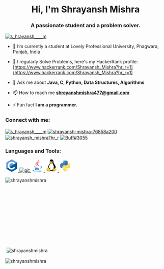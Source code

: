 <h1 align="center">Hi, I'm Shrayansh Mishra</h1>
<h3 align="center">A passionate student and a problem solver.</h3>

<p align="left"> <a href="https://twitter.com/s_hrayansh____m" target="blank"><img src="https://img.shields.io/twitter/follow/s_hrayansh____m?logo=twitter&style=for-the-badge" alt="s_hrayansh____m" /></a> </p>

- 🔭 I’m currently a student at Lovely Professional University, Phagwara, Punjab, India

<!--- - 👨‍💻 All of my projects are available at [https://github.com/shrayanshmishra](https://github.com/shrayanshmishra) -->

- 📝 I regularly Solve Problems, here's my HackerRank profile: [https://www.hackerrank.com/Shrayansh_Mishra?hr_r=1](https://www.hackerrank.com/Shrayansh_Mishra?hr_r=1)

- 💬 Ask me about **Java, C, Python, Data Structures, Algorithms**

- 📫 How to reach me **shreyanshmishra477@gmail.com**

- ⚡ Fun fact **I am a programmer.**

<h3 align="left">Connect with me:</h3>
<p align="left">
<a href="https://twitter.com/s_hrayansh____m" target="blank"><img align="center" src="https://raw.githubusercontent.com/rahuldkjain/github-profile-readme-generator/master/src/images/icons/Social/twitter.svg" alt="s_hrayansh____m" height="30" width="40" /></a>
<a href="https://linkedin.com/in/shrayansh-mishra-76858a200" target="blank"><img align="center" src="https://raw.githubusercontent.com/rahuldkjain/github-profile-readme-generator/master/src/images/icons/Social/linked-in-alt.svg" alt="shrayansh-mishra-76858a200" height="30" width="40" /></a>
<a href="https://www.hackerrank.com/shrayansh_mishra?hr_r" target="blank"><img align="center" src="https://raw.githubusercontent.com/rahuldkjain/github-profile-readme-generator/master/src/images/icons/Social/hackerrank.svg" alt="shrayansh_mishra?hr_r" height="30" width="40" /></a>
<a href="https://discord.gg/Buff#3055" target="blank"><img align="center" src="https://raw.githubusercontent.com/rahuldkjain/github-profile-readme-generator/master/src/images/icons/Social/discord.svg" alt="Buff#3055" height="30" width="40" /></a>
</p>
<h3 align="left">Languages and Tools:</h3>
<p align="left"> <a href="https://www.cprogramming.com/" target="_blank" rel="noreferrer"> <img src="https://raw.githubusercontent.com/devicons/devicon/master/icons/c/c-original.svg" alt="c" width="40" height="40"/> </a> <a href="https://git-scm.com/" target="_blank" rel="noreferrer"> <img src="https://www.vectorlogo.zone/logos/git-scm/git-scm-icon.svg" alt="git" width="40" height="40"/> </a> <a href="https://www.java.com" target="_blank" rel="noreferrer"> <img src="https://raw.githubusercontent.com/devicons/devicon/master/icons/java/java-original.svg" alt="java" width="40" height="40"/> </a> <a href="https://www.linux.org/" target="_blank" rel="noreferrer"> <img src="https://raw.githubusercontent.com/devicons/devicon/master/icons/linux/linux-original.svg" alt="linux" width="40" height="40"/> </a> <a href="https://www.python.org" target="_blank" rel="noreferrer"> <img src="https://raw.githubusercontent.com/devicons/devicon/master/icons/python/python-original.svg" alt="python" width="40" height="40"/> </a> </p>
<p><img align="left" src="https://github-readme-stats.vercel.app/api/top-langs?username=shrayanshmishra&show_icons=true&theme=dracula&locale=en&layout=compact" alt="shrayanshmishra" /></p><br /><br /><br /><br /><br /><br /><br /><br /><br /><br /><br /><br />
<p>&nbsp;<img align="center" src="https://github-readme-stats.vercel.app/api?username=shrayanshmishra&show_icons=true&theme=dracula&locale=en" alt="shrayanshmishra" /></p>
<p><img align="center" src="https://github-readme-streak-stats.herokuapp.com/?user=shrayanshmishra&theme=dark" alt="shrayanshmishra" /></p>
